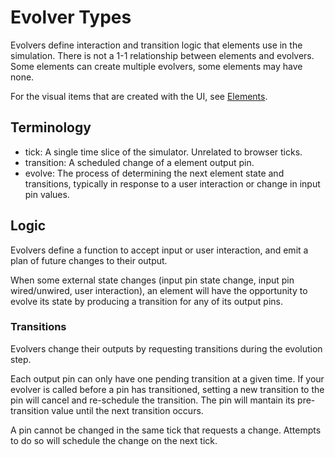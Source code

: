 # Evolver Types

Evolvers define interaction and transition logic that elements use in the simulation.
There is not a 1-1 relationship between elements and evolvers. Some elements can create
multiple evolvers, some elements may have none.

For the visual items that are created with the UI, see [Elements](../elements/README.md).

## Terminology

- tick: A single time slice of the simulator. Unrelated to browser ticks.
- transition: A scheduled change of a element output pin.
- evolve: The process of determining the next element state and transitions, typically in response to a user interaction or change in input pin values.

## Logic

Evolvers define a function to accept input or user interaction, and emit a plan of future changes to their output.

When some external state changes (input pin state change, input pin wired/unwired, user interaction), an element will have the opportunity
to evolve its state by producing a transition for any of its output pins.

### Transitions

Evolvers change their outputs by requesting transitions during the evolution step.

Each output pin can only have one pending transition at a given time. If your evolver is called before a pin has transitioned,
setting a new transition to the pin will cancel and re-schedule the transition. The pin will mantain its pre-transition value until the next transition occurs.

A pin cannot be changed in the same tick that requests a change. Attempts to do so will schedule the change on the next tick.
